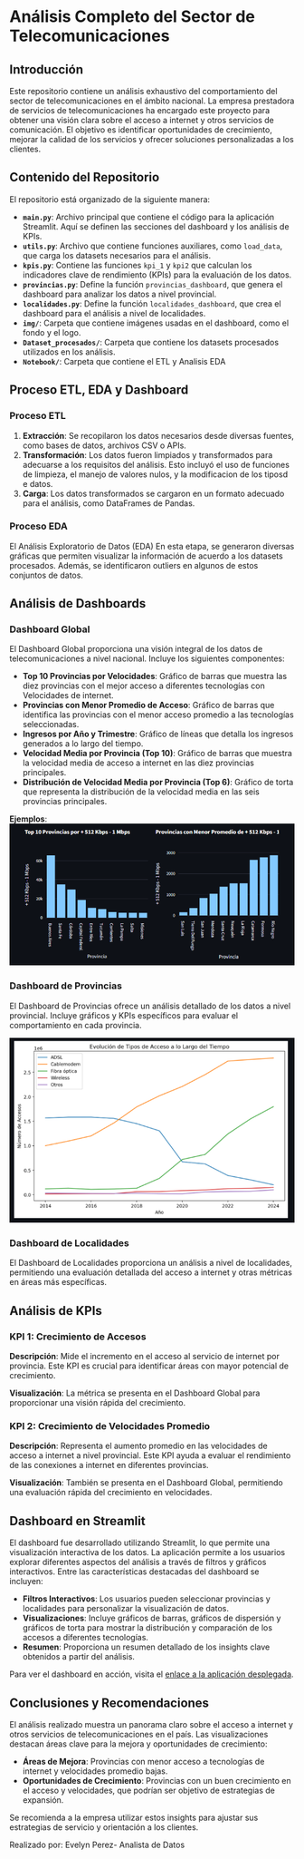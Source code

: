 # Análisis Completo del Sector de Telecomunicaciones

## Introducción

Este repositorio contiene un análisis exhaustivo del comportamiento del sector de telecomunicaciones en el ámbito nacional. La empresa prestadora de servicios de telecomunicaciones ha encargado este proyecto para obtener una visión clara sobre el acceso a internet y otros servicios de comunicación. El objetivo es identificar oportunidades de crecimiento, mejorar la calidad de los servicios y ofrecer soluciones personalizadas a los clientes.

## Contenido del Repositorio

El repositorio está organizado de la siguiente manera:

- **`main.py`**: Archivo principal que contiene el código para la aplicación Streamlit. Aquí se definen las secciones del dashboard y los análisis de KPIs.
- **`utils.py`**: Archivo que contiene funciones auxiliares, como `load_data`, que carga los datasets necesarios para el análisis.
- **`kpis.py`**: Contiene las funciones `kpi_1` y `kpi2` que calculan los indicadores clave de rendimiento (KPIs) para la evaluación de los datos.
- **`provincias.py`**: Define la función `provincias_dashboard`, que genera el dashboard para analizar los datos a nivel provincial.
- **`localidades.py`**: Define la función `localidades_dashboard`, que crea el dashboard para el análisis a nivel de localidades.
- **`img/`**: Carpeta que contiene imágenes usadas en el dashboard, como el fondo y el logo.
- **`Dataset_procesados/`**: Carpeta que contiene los datasets procesados utilizados en los análisis.
- **`Notebook/`**: Carpeta que contiene el ETL y Analisis EDA


## Proceso ETL, EDA y Dashboard

### Proceso ETL

1. **Extracción**: Se recopilaron los datos necesarios desde diversas fuentes, como bases de datos, archivos CSV o APIs.
2. **Transformación**: Los datos fueron limpiados y transformados para adecuarse a los requisitos del análisis. Esto incluyó el uso de funciones de limpieza, el manejo de valores nulos, y la modificacion de los tiposd e datos.
3. **Carga**: Los datos transformados se cargaron en un formato adecuado para el análisis, como DataFrames de Pandas.

### Proceso EDA
El Análisis Exploratorio de Datos (EDA) En esta etapa, se generaron diversas gráficas que permiten visualizar la información de acuerdo a los datasets procesados. Además, se identificaron outliers en algunos de estos conjuntos de datos.

## Análisis de Dashboards

### Dashboard Global

El Dashboard Global proporciona una visión integral de los datos de telecomunicaciones a nivel nacional. Incluye los siguientes componentes:

- **Top 10 Provincias por Velocidades**: Gráfico de barras que muestra las diez provincias con el mejor acceso a diferentes tecnologías con Velocidades de internet.
- **Provincias con Menor Promedio de Acceso**: Gráfico de barras que identifica las provincias con el menor acceso promedio a las tecnologías seleccionadas.
- **Ingresos por Año y Trimestre**: Gráfico de líneas que detalla los ingresos generados a lo largo del tiempo.
- **Velocidad Media por Provincia (Top 10)**: Gráfico de barras que muestra la velocidad media de acceso a internet en las diez provincias principales.
- **Distribución de Velocidad Media por Provincia (Top 6)**: Gráfico de torta que representa la distribución de la velocidad media en las seis provincias principales.

**Ejemplos**: 
![Grafico de Velocidades por Provincia](img/velocidad.png)

### Dashboard de Provincias

El Dashboard de Provincias ofrece un análisis detallado de los datos a nivel provincial. Incluye gráficos y KPIs específicos para evaluar el comportamiento en cada provincia.

![Grafico de Tecnologias por Provincia](img/tecnologia.png)

### Dashboard de Localidades

El Dashboard de Localidades proporciona un análisis a nivel de localidades, permitiendo una evaluación detallada del acceso a internet y otras métricas en áreas más específicas.

## Análisis de KPIs

### KPI 1: Crecimiento de Accesos

**Descripción**: Mide el incremento en el acceso al servicio de internet por provincia. Este KPI es crucial para identificar áreas con mayor potencial de crecimiento.

**Visualización**: La métrica se presenta en el Dashboard Global para proporcionar una visión rápida del crecimiento.

### KPI 2: Crecimiento de Velocidades Promedio

**Descripción**: Representa el aumento promedio en las velocidades de acceso a internet a nivel provincial. Este KPI ayuda a evaluar el rendimiento de las conexiones a internet en diferentes provincias.

**Visualización**: También se presenta en el Dashboard Global, permitiendo una evaluación rápida del crecimiento en velocidades.

## Dashboard en Streamlit

El dashboard fue desarrollado utilizando Streamlit, lo que permite una visualización interactiva de los datos. La aplicación permite a los usuarios explorar diferentes aspectos del análisis a través de filtros y gráficos interactivos. Entre las características destacadas del dashboard se incluyen:

- **Filtros Interactivos**: Los usuarios pueden seleccionar provincias y localidades para personalizar la visualización de datos.
- **Visualizaciones**: Incluye gráficos de barras, gráficos de dispersión y gráficos de torta para mostrar la distribución y comparación de los accesos a diferentes tecnologías.
- **Resumen**: Proporciona un resumen detallado de los insights clave obtenidos a partir del análisis.

Para ver el dashboard en acción, visita el [enlace a la aplicación desplegada](https://proyecto-individual-2-henry-gfargfp6jtyshf9atm5edk.streamlit.app).


## Conclusiones y Recomendaciones

El análisis realizado muestra un panorama claro sobre el acceso a internet y otros servicios de telecomunicaciones en el país. Las visualizaciones destacan áreas clave para la mejora y oportunidades de crecimiento:

- **Áreas de Mejora**: Provincias con menor acceso a tecnologías de internet y velocidades promedio bajas.
- **Oportunidades de Crecimiento**: Provincias con un buen crecimiento en el acceso y velocidades, que podrían ser objetivo de estrategias de expansión.

Se recomienda a la empresa utilizar estos insights para ajustar sus estrategias de servicio y orientación a los clientes.


Realizado por: Evelyn Perez- Analista de Datos 